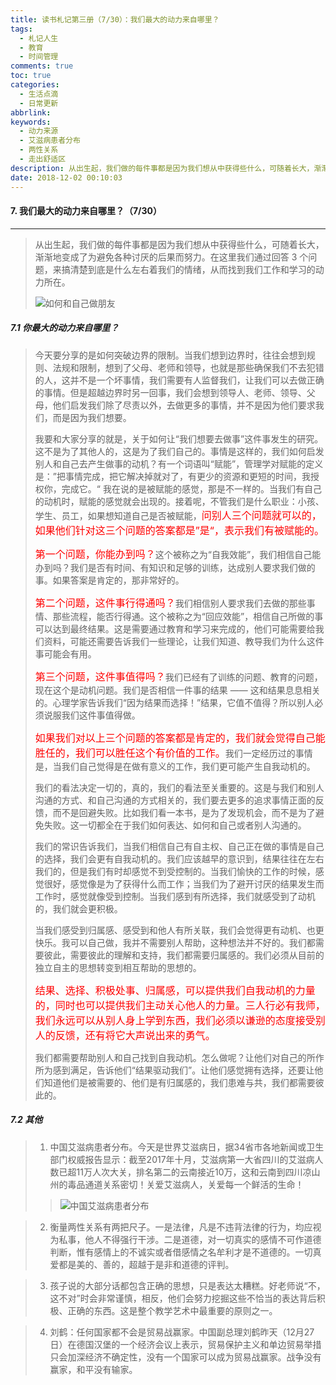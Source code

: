 ```yaml
---
title: 读书札记第三册（7/30）：我们最大的动力来自哪里？
tags:
  - 札记人生
  - 教育
  - 时间管理
comments: true
toc: true
categories:
  - 生活点滴
  - 日常更新
abbrlink: 
keywords:
  - 动力来源
  - 艾滋病患者分布
  - 两性关系
  - 走出舒适区
description: 从出生起，我们做的每件事都是因为我们想从中获得些什么，可随着长大，渐渐地变成了为避免各种讨厌的后果而努力。在这里我们通过回答 3 个问题，来搞清楚到底是什么左右着我们的情绪，从而找到我们工作和学习的动力所在。
date: 2018-12-02 00:10:03
---
```

<script type="text/javascript" src="/js/src/bai.js"></script>

#### 7. 我们最大的动力来自哪里？（7/30）
---
> 从出生起，我们做的每件事都是因为我们想从中获得些什么，可随着长大，渐渐地变成了为避免各种讨厌的后果而努力。在这里我们通过回答 3 个问题，来搞清楚到底是什么左右着我们的情绪，从而找到我们工作和学习的动力所在。
> 
> ![如何和自己做朋友](https://ws2.sinaimg.cn/large/006tNbRwgy1fxqvdhpf1cj30z80n8dh1.jpg)

##### 7.1 你最大的动力来自哪里？
> 今天要分享的是如何突破边界的限制。当我们想到边界时，往往会想到规则、法规和限制，想到了父母、老师和领导，也就是那些确保我们不去犯错的人，这并不是一个坏事情，我们需要有人监督我们，让我们可以去做正确的事情。但是超越边界时另一回事，我们会想到领导人、老师、领导、父母，他们启发我们除了尽责以外，去做更多的事情，并不是因为他们要求我们，而是因为我们想要。
> 
> 我要和大家分享的就是，关于如何让“我们想要去做事”这件事发生的研究。这不是为了其他人的，这是为了我们自己的。事情是这样的，我们如何启发别人和自己去产生做事的动机？有一个词语叫“赋能”，管理学对赋能的定义是：”把事情完成，把它解决掉就对了，有更少的资源和更短的时间，我授权你，完成它。“ 我在说的是被赋能的感觉，那是不一样的。当我们有自己的动机时，赋能的感觉就会出现的。接着呢，不管我们是什么职业：小孩、学生、员工，如果想知道自己是否被赋能，<font color="red" size=3>问别人三个问题就可以的，如果他们针对这三个问题的答案都是”是“，表示我们有被赋能的。</font>
> 
> <font color="red" size=3>第一个问题，你能办到吗？</font>这个被称之为“自我效能”，我们相信自己能办到吗？我们是否有时间、有知识和足够的训练，达成别人要求我们做的事。如果答案是肯定的，那非常好的。
> 
> <font color="red" size=3>第二个问题，这件事行得通吗？</font>我们相信别人要求我们去做的那些事情、那些流程，能否行得通。这个被称之为“回应效能”，相信自己所做的事可以达到最终结果。这是需要通过教育和学习来完成的，他们可能需要给我们资料，可能还需要告诉我们一些理论，让我们知道、教导我们为什么这件事可能会有用。
> 
> <font color="red" size=3>第三个问题，这件事值得吗？</font>我们已经有了训练的问题、教育的问题，现在这个是动机问题。我们是否相信一件事的结果 —— 这和结果息息相关的。心理学家告诉我们“因为结果而选择！”结果，它值不值得？所以别人必须说服我们这件事值得做。
> 
> <font color="red" size=3>如果我们对以上三个问题的答案都是肯定的，我们就会觉得自己能胜任的，我们可以胜任这个有价值的工作。</font>我们一定经历过的事情是，当我们自己觉得是在做有意义的工作，我们更可能产生自我动机的。
> 
> 我们的看法决定一切的，真的，我们的看法至关重要的。这是与我们和别人沟通的方式、和自己沟通的方式相关的，我们要去更多的追求事情正面的反馈，而不是回避失败。比如我们看一本书，是为了发现机会，而不是为了避免失败。这一切都全在于我们如何表达、如何和自己或者别人沟通的。
> 
> 我们的常识告诉我们，当我们相信自己有自主权、自己正在做的事情是自己的选择，我们会更有自我动机的。我们应该越早的意识到，结果往往在左右我们的，但是我们有时却感觉不到受控制的。当我们愉快的工作的时候，感觉很好，感觉像是为了获得什么而工作；当我们为了避开讨厌的结果发生而工作时，感觉就像受到控制。当我们感到有所选择，我们就感受到了动机的，我们就会更积极。
> 
> 当我们感受到归属感、感受到和他人有所关联，我们会觉得更有动机、也更快乐。我可以自己做，我并不需要别人帮助，这种想法并不好的。我们都需要彼此，需要彼此的理解和支持，我们都需要归属感的。我们必须从目前的独立自主的思想转变到相互帮助的思想的。
> 
> <font color="red" size=3>结果、选择、积极处事、归属感，可以提供我们自我动机的力量的，同时也可以提供我们主动关心他人的力量。三人行必有我师，我们永远可以从别人身上学到东西，我们必须以谦逊的态度接受别人的反馈，还有将它大声说出来的勇气。</font>
>  
>  我们都需要帮助别人和自己找到自我动机。怎么做呢？让他们对自己的所作所为感到满足，告诉他们“结果驱动我们”。让他们感觉拥有选择，还要让他们知道他们是被需要的、他们是有归属感的，我们患难与共，我们都需要彼此的。

##### 7.2 其他
> 1. 中国艾滋病患者分布。今天是世界艾滋病日，据34省市各地新闻或卫生部门权威报告显示：截至2017年十月，艾滋病第一大省四川的艾滋病人数已超11万人次大关，排名第二的云南接近10万，这和云南到四川凉山州的毒品通道关系密切！关爱艾滋病人，关爱每一个鲜活的生命！
>>
>> ![中国艾滋病患者分布](https://ws1.sinaimg.cn/large/006tNbRwgy1fxrmbhln4uj30b30j975t.jpg)

> 2. 衡量两性关系有两把尺子。一是法律，凡是不违背法律的行为，均应视为私事，他人不得强行干涉。二是道德，对一切真实的感情不可作道德判断，惟有感情上的不诚实或者借感情之名牟利才是不道德的。一切真爱都是美的、善的，超越于是非和道德的评判。

> 3. 孩子说的大部分话都包含正确的思想，只是表达太糟糕。好老师说“不，这不对”时会非常谨慎，相反，他们会努力挖掘这些不恰当的表达背后积极、正确的东西。这是整个教学艺术中最重要的原则之一。

> 4. 刘鹤：任何国家都不会是贸易战赢家。中国副总理刘鹤昨天（12月27日）在德国汉堡的一个经济会议上表示，贸易保护主义和单边贸易举措只会加深经济不确定性，没有一个国家可以成为贸易战赢家。战争没有赢家，和平没有输家。


